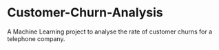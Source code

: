 # Customer-Churn-Analysis
A Machine Learning project to analyse the rate of customer churns for a telephone company.
